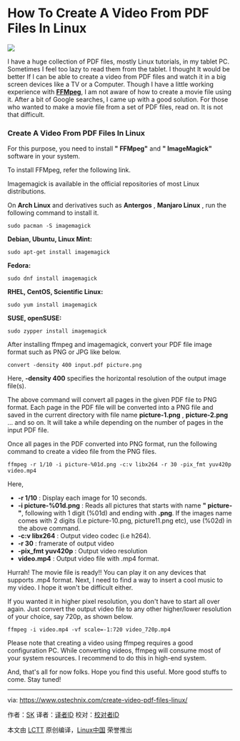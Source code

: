 How To Create A Video From PDF Files In Linux
======
![](https://www.ostechnix.com/wp-content/uploads/2017/10/Video-1-720x340.jpg)

I have a huge collection of PDF files, mostly Linux tutorials, in my tablet PC. Sometimes I feel too lazy to read them from the tablet. I thought It would be better If I can be able to create a video from PDF files and watch it in a big screen devices like a TV or a Computer. Though I have a little working experience with [**FFMpeg**][1], I am not aware of how to create a movie file using it. After a bit of Google searches, I came up with a good solution. For those who wanted to make a movie file from a set of PDF files, read on. It is not that difficult.

### Create A Video From PDF Files In Linux

For this purpose, you need to install **" FFMpeg"** and **" ImageMagick"** software in your system.

To install FFMpeg, refer the following link.

Imagemagick is available in the official repositories of most Linux distributions.

On **Arch Linux** and derivatives such as **Antergos** , **Manjaro Linux** , run the following command to install it.
```
sudo pacman -S imagemagick
```

**Debian, Ubuntu, Linux Mint:**
```
sudo apt-get install imagemagick
```

**Fedora:**
```
sudo dnf install imagemagick
```

**RHEL, CentOS, Scientific Linux:**
```
sudo yum install imagemagick
```

**SUSE, openSUSE:**
```
sudo zypper install imagemagick
```

After installing ffmpeg and imagemagick, convert your PDF file image format such as PNG or JPG like below.
```
convert -density 400 input.pdf picture.png
```

Here, **-density 400** specifies the horizontal resolution of the output image file(s).

The above command will convert all pages in the given PDF file to PNG format. Each page in the PDF file will be converted into a PNG file and saved in the current directory with file name **picture-1.png** , **picture-2.png** … and so on. It will take a while depending on the number of pages in the input PDF file.

Once all pages in the PDF converted into PNG format, run the following command to create a video file from the PNG files.
```
ffmpeg -r 1/10 -i picture-%01d.png -c:v libx264 -r 30 -pix_fmt yuv420p video.mp4
```

Here,

  * **-r 1/10** : Display each image for 10 seconds.
  * **-i picture-%01d.png** : Reads all pictures that starts with name **" picture-"**, following with 1 digit (%01d) and ending with **.png**. If the images name comes with 2 digits (I.e picture-10.png, picture11.png etc), use (%02d) in the above command.
  * **-c:v libx264** : Output video codec (i.e h264).
  * **-r 30** : framerate of output video
  * **-pix_fmt yuv420p** : Output video resolution
  * **video.mp4** : Output video file with .mp4 format.



Hurrah! The movie file is ready!! You can play it on any devices that supports .mp4 format. Next, I need to find a way to insert a cool music to my video. I hope it won't be difficult either.

If you wanted it in higher pixel resolution, you don't have to start all over again. Just convert the output video file to any other higher/lower resolution of your choice, say 720p, as shown below.
```
ffmpeg -i video.mp4 -vf scale=-1:720 video_720p.mp4
```

Please note that creating a video using ffmpeg requires a good configuration PC. While converting videos, ffmpeg will consume most of your system resources. I recommend to do this in high-end system.

And, that's all for now folks. Hope you find this useful. More good stuffs to come. Stay tuned!



--------------------------------------------------------------------------------

via: https://www.ostechnix.com/create-video-pdf-files-linux/

作者：[SK][a]
译者：[译者ID](https://github.com/译者ID)
校对：[校对者ID](https://github.com/校对者ID)

本文由 [LCTT](https://github.com/LCTT/TranslateProject) 原创编译，[Linux中国](https://linux.cn/) 荣誉推出

[a]:https://www.ostechnix.com/author/sk/
[1]:https://www.ostechnix.com/20-ffmpeg-commands-beginners/
[2]:https://www.ostechnix.com/create-video-pdf-files-linux/?share=reddit (Click to share on Reddit)
[3]:https://www.ostechnix.com/create-video-pdf-files-linux/?share=twitter (Click to share on Twitter)
[4]:https://www.ostechnix.com/create-video-pdf-files-linux/?share=facebook (Click to share on Facebook)
[5]:https://www.ostechnix.com/create-video-pdf-files-linux/?share=google-plus-1 (Click to share on Google+)
[6]:https://www.ostechnix.com/create-video-pdf-files-linux/?share=linkedin (Click to share on LinkedIn)
[7]:https://www.ostechnix.com/create-video-pdf-files-linux/?share=pocket (Click to share on Pocket)
[8]:whatsapp://send?text=How%20To%20Create%20A%20Video%20From%20PDF%20Files%20In%20Linux%20https%3A%2F%2Fwww.ostechnix.com%2Fcreate-video-pdf-files-linux%2F (Click to share on WhatsApp)
[9]:https://www.ostechnix.com/create-video-pdf-files-linux/?share=telegram (Click to share on Telegram)
[10]:https://www.ostechnix.com/create-video-pdf-files-linux/?share=email (Click to email this to a friend)
[11]:https://www.ostechnix.com/create-video-pdf-files-linux/#print (Click to print)
